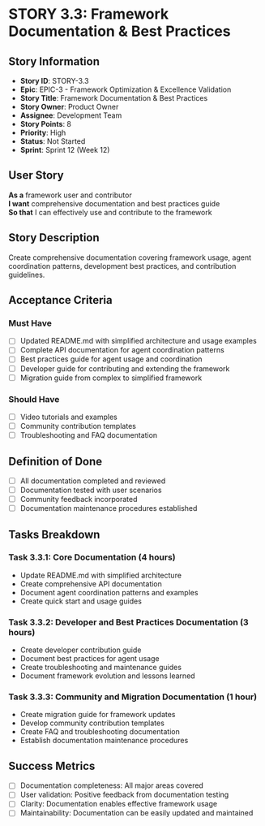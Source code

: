 # STORY 3.3: Framework Documentation & Best Practices

## Story Information
- **Story ID**: STORY-3.3
- **Epic**: EPIC-3 - Framework Optimization & Excellence Validation
- **Story Title**: Framework Documentation & Best Practices
- **Story Owner**: Product Owner
- **Assignee**: Development Team
- **Story Points**: 8
- **Priority**: High
- **Status**: Not Started
- **Sprint**: Sprint 12 (Week 12)

## User Story

**As a** framework user and contributor  
**I want** comprehensive documentation and best practices guide  
**So that** I can effectively use and contribute to the framework

## Story Description

Create comprehensive documentation covering framework usage, agent coordination patterns, development best practices, and contribution guidelines.

## Acceptance Criteria

### Must Have
- [ ] Updated README.md with simplified architecture and usage examples
- [ ] Complete API documentation for agent coordination patterns
- [ ] Best practices guide for agent usage and coordination
- [ ] Developer guide for contributing and extending the framework
- [ ] Migration guide from complex to simplified framework

### Should Have
- [ ] Video tutorials and examples
- [ ] Community contribution templates
- [ ] Troubleshooting and FAQ documentation

## Definition of Done

- [ ] All documentation completed and reviewed
- [ ] Documentation tested with user scenarios
- [ ] Community feedback incorporated
- [ ] Documentation maintenance procedures established

## Tasks Breakdown

### Task 3.3.1: Core Documentation (4 hours)
- Update README.md with simplified architecture
- Create comprehensive API documentation
- Document agent coordination patterns and examples
- Create quick start and usage guides

### Task 3.3.2: Developer and Best Practices Documentation (3 hours)
- Create developer contribution guide
- Document best practices for agent usage
- Create troubleshooting and maintenance guides
- Document framework evolution and lessons learned

### Task 3.3.3: Community and Migration Documentation (1 hour)
- Create migration guide for framework updates
- Develop community contribution templates
- Create FAQ and troubleshooting documentation
- Establish documentation maintenance procedures

## Success Metrics

- [ ] Documentation completeness: All major areas covered
- [ ] User validation: Positive feedback from documentation testing
- [ ] Clarity: Documentation enables effective framework usage
- [ ] Maintainability: Documentation can be easily updated and maintained